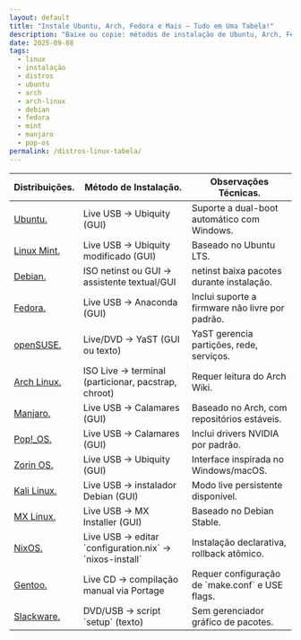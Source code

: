 ```yaml
---
layout: default
title: "Instale Ubuntu, Arch, Fedora e Mais — Tudo em Uma Tabela!"
description: "Baixe ou copie: métodos de instalação de Ubuntu, Arch, Fedora, Mint, Manjaro, Pop!_OS e mais — tudo em uma tabela fácil de usar."
date: 2025-09-08
tags:
  - linux
  - instalação
  - distros
  - ubuntu
  - arch
  - arch-linux
  - debian
  - fedora
  - mint
  - manjaro
  - pop-os
permalink: /distros-linux-tabela/
---
```




<section>



<table class="evergreen-table">
  <thead>
    <tr>
      <th>Distribuições.</th>
      <th>Método de Instalação.</th>
      <th>Observações Técnicas.</th>
    </tr>
  </thead>
  <tbody>
    <tr>
      <td data-label="Distribuição"><a href="https://ubuntu.com/download" target="_blank" rel="noopener">Ubuntu.</a></td>
      <td data-label="Método de Instalação">Live USB → Ubiquity (GUI)</td>
      <td data-label="Observações Técnicas">Suporte a dual-boot automático com Windows.</td>
    </tr>
    <tr>
      <td data-label="Distribuição"><a href="https://linuxmint.com/download.php" target="_blank" rel="noopener">Linux Mint.</a></td>
      <td data-label="Método de Instalação">Live USB → Ubiquity modificado (GUI)</td>
      <td data-label="Observações Técnicas">Baseado no Ubuntu LTS.</td>
    </tr>
    <tr>
      <td data-label="Distribuição"><a href="https://www.debian.org/CD/" target="_blank" rel="noopener">Debian.</a></td>
      <td data-label="Método de Instalação">ISO netinst ou GUI → assistente textual/GUI</td>
      <td data-label="Observações Técnicas">netinst baixa pacotes durante instalação.</td>
    </tr>
    <tr>
      <td data-label="Distribuição"><a href="https://getfedora.org/" target="_blank" rel="noopener">Fedora.</a></td>
      <td data-label="Método de Instalação">Live USB → Anaconda (GUI)</td>
      <td data-label="Observações Técnicas">Inclui suporte a firmware não livre por padrão.</td>
    </tr>
    <tr>
      <td data-label="Distribuição"><a href="https://www.opensuse.org/" target="_blank" rel="noopener">openSUSE.</a></td>
      <td data-label="Método de Instalação">Live/DVD → YaST (GUI ou texto)</td>
      <td data-label="Observações Técnicas">YaST gerencia partições, rede, serviços.</td>
    </tr>
    <tr>
      <td data-label="Distribuição"><a href="https://archlinux.org/" target="_blank" rel="noopener">Arch Linux.</a></td>
      <td data-label="Método de Instalação">ISO Live → terminal (particionar, pacstrap, chroot)</td>
      <td data-label="Observações Técnicas">Requer leitura do Arch Wiki.</td>
    </tr>
    <tr>
      <td data-label="Distribuição"><a href="https://manjaro.org/" target="_blank" rel="noopener">Manjaro.</a></td>
      <td data-label="Método de Instalação">Live USB → Calamares (GUI)</td>
      <td data-label="Observações Técnicas">Baseado no Arch, com repositórios estáveis.</td>
    </tr>
    <tr>
      <td data-label="Distribuição"><a href="https://pop.system76.com/" target="_blank" rel="noopener">Pop!_OS.</a></td>
      <td data-label="Método de Instalação">Live USB → Calamares (GUI)</td>
      <td data-label="Observações Técnicas">Inclui drivers NVIDIA por padrão.</td>
    </tr>
    <tr>
      <td data-label="Distribuição"><a href="https://zorin.com/os/" target="_blank" rel="noopener">Zorin OS.</a></td>
      <td data-label="Método de Instalação">Live USB → Ubiquity (GUI)</td>
      <td data-label="Observações Técnicas">Interface inspirada no Windows/macOS.</td>
    </tr>
    <tr>
      <td data-label="Distribuição"><a href="https://www.kali.org/get-kali/" target="_blank" rel="noopener">Kali Linux.</a></td>
      <td data-label="Método de Instalação">Live USB → instalador Debian (GUI)</td>
      <td data-label="Observações Técnicas">Modo live persistente disponível.</td>
    </tr>
    <tr>
      <td data-label="Distribuição"><a href="https://mxlinux.org/download-links/" target="_blank" rel="noopener">MX Linux.</a></td>
      <td data-label="Método de Instalação">Live USB → MX Installer (GUI)</td>
      <td data-label="Observações Técnicas">Baseado no Debian Stable.</td>
    </tr>
    <tr>
      <td data-label="Distribuição"><a href="https://nixos.org/download.html" target="_blank" rel="noopener">NixOS.</a></td>
      <td data-label="Método de Instalação">Live USB → editar `configuration.nix` → `nixos-install`</td>
      <td data-label="Observações Técnicas">Instalação declarativa, rollback atômico.</td>
    </tr>
    <tr>
      <td data-label="Distribuição"><a href="https://www.gentoo.org/downloads/" target="_blank" rel="noopener">Gentoo.</a></td>
      <td data-label="Método de Instalação">Live CD → compilação manual via Portage</td>
      <td data-label="Observações Técnicas">Requer configuração de `make.conf` e USE flags.</td>
    </tr>
    <tr>
      <td data-label="Distribuição"><a href="https://www.slackware.com/getslack/" target="_blank" rel="noopener">Slackware.</a></td>
      <td data-label="Método de Instalação">DVD/USB → script `setup` (texto)</td>
      <td data-label="Observações Técnicas">Sem gerenciador gráfico de pacotes.</td>
    </tr>
  </tbody>
</table>


</section>







 
